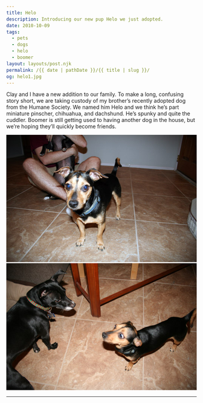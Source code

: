 ```yaml
---
title: Helo
description: Introducing our new pup Helo we just adopted.
date: 2010-10-09
tags: 
  - pets
  - dogs
  - helo
  - boomer
layout: layouts/post.njk
permalink: /{{ date | pathDate }}/{{ title | slug }}/
og: helo1.jpg
---
```


Clay and I have a new addition to our family. To make a long, confusing story short, we are taking custody of my brother’s recently adopted dog from the Humane Society. We named him Helo and we think he’s part miniature pinscher, chihuahua, and dachshund. He’s spunky and quite the cuddler. Boomer is still getting used to having another dog in the house, but we’re hoping they’ll quickly become friends.

![our new pup Helo](/img/helo1.jpg)![Helo meeting our other dog Boomer](/img/helo2.jpg)

---
